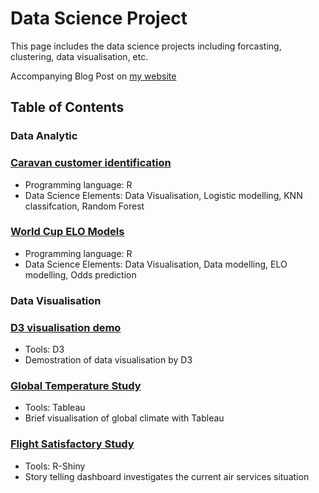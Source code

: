 # Data Science Project
This page includes the data science projects including forcasting, clustering, data visualisation, etc. 

Accompanying Blog Post on [my website](https://tommylamsc.wixsite.com/tommylam)


## Table of Contents

### Data Analytic

 ### [Caravan customer identification](https://github.com/tommy539/Data-Science-Project/blob/master/Caravan%20customer%20identification/Caravan%20customer%20identification.ipynb)

- Programming language: R
- Data Science Elements: Data Visualisation, Logistic modelling, KNN classifcation, Random Forest

 ### [World Cup ELO Models](https://github.com/tommy539/Data-Science-Project/blob/master/World%20Cup%202018%20prediction/ELO%20model%20for%20World%20Cup%202018%20odds%20prediction.ipynb)
- Programming language: R
- Data Science Elements: Data Visualisation, Data modelling, ELO modelling, Odds prediction


### Data Visualisation

 ### [D3 visualisation demo](https://tommy539.github.io/D3-demo/)
- Tools: D3
- Demostration of data visualisation by D3

 ### [Global Temperature Study](https://github.com/tommy539/Data-Science-Project/tree/master/Global%20Temperature%20Study)
- Tools: Tableau
- Brief visualisation of global climate with Tableau

 ### [Flight Satisfactory Study](https://github.com/tommy539/Data-Science-Project/tree/master/Flight%20satisfactory%20study)
- Tools: R-Shiny
- Story telling dashboard investigates the current air services situation
